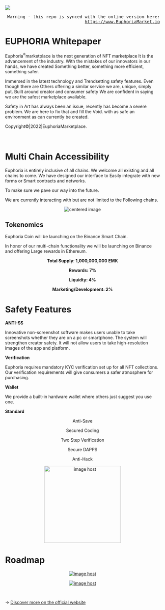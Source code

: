 <img src="https://pbs.twimg.com/profile_banners/1504663446004002819/1647580766/1500x500" class=img-responsive>

<p align="right">
<tt>Warning - this repo is synced with the online version here: <a href="https://www.EuphoriaMarket.io">https://www.EuphoriaMarket.io</a></tt>
</p>

# EUPHORIA Whitepaper
Euphoria<sup>®</sup>marketplace is the next generation of NFT marketplace
It is the advancement of the industry. With the
mistakes of our innovators in our hands, we have created
Something better, something more efficient, something safer.

Immersed in the latest technology and
Trendsetting safety features. Even though there are
Others offering a similar service we are, unique, simply put.
Built around creator and consumer safety
We are confident in saying we are the safest marketplace available.

Safety in Art has always been an issue, recently has become a severe problem.
We are here to fix that and fill the Void.
with as safe an environment as can currently be created.

Copyright©|2022|EuphoriaMarketplace.</br> 
<br></BR>

# Multi Chain Accessibility</a>
</p> 

Euphoria is entirely inclusive of all chains.
We welcome all existing and all chains to come.
We have designed our interface to
Easily integrate with new forms or
Smart contracts and networks.

To make sure we pave our way into the future.

We are currently interacting with but are not
limited to the Following chains.

<div>
  <p align="center">
    <img class="marginauto" src="https://thumbs2.imgbox.com/cd/6f/h7R9rthd_t.jpg" alt="centered image" />
  </p>
</div>

## Tokenomics
Euphoria Coin will be launching on the
Binance Smart Chain.

In honor of our multi-chain functionality
we will be launching on Binance and
offering Large rewards in Ethereum.

<p align="center"><strong>Total Supply: 1,000,000,000 EMK</strong></p>
<p align="center"><strong>Rewards: 7%</strong></p>
<p align="center"><strong>Liquidty: 4%</strong></p>
<p align="center"><strong>Marketing/Development: 2%</strong></p>

# Safety Features

<strong>ANTI-SS</strong>
<p align="left">Innovative non-screenshot software makes users unable to take screenshots whether they are on a pc or smartphone. The system will strengthen creator safety. It will not allow users to take high-resolution images of the app and platform.</p>

<strong>Verification</strong>
<p align="left">Euphoria requires mandatory KYC  verification set up for all NFT collections. Our verification requirements will give consumers a safer atmosphere for purchasing.</p>

<strong>Wallet</strong>
<p align="left">We provide a built-in hardware wallet where others just suggest you use one.</p>

<strong>Standard</strong>
<p align="center">Anti-Save</p>
<p align="center">Secured Coding</p>
<p align="center">Two Step Verification</p>
<p align="center">Secure DAPPS</p>
<p align="center">Anti-Hack</p>

<p align="center">
<a href="https://imgbox.com/h8RioRPJ" target="_blank"><img src="https://thumbs2.imgbox.com/a6/82/IMoeDlN7_t.jpg" width="250" 
     height="250" alt="image host"/></a>
</p>

# Roadmap
<p align="center">
<a href="https://imgbox.com/h8RioRPJ" target="_blank"><img src="https://thumbs2.imgbox.com/70/96/h8RioRPJ_t.jpg" alt="image host"/></a>
</p>
<p align="center">
<a href="https://imgbox.com/sojnXqOH" target="_blank"><img src="https://thumbs2.imgbox.com/eb/74/sojnXqOH_t.jpg" alt="image host"/></a> 
</p>
<br>

→ [Discover more on the official website](https://www.EuphoriaMarket.io)
